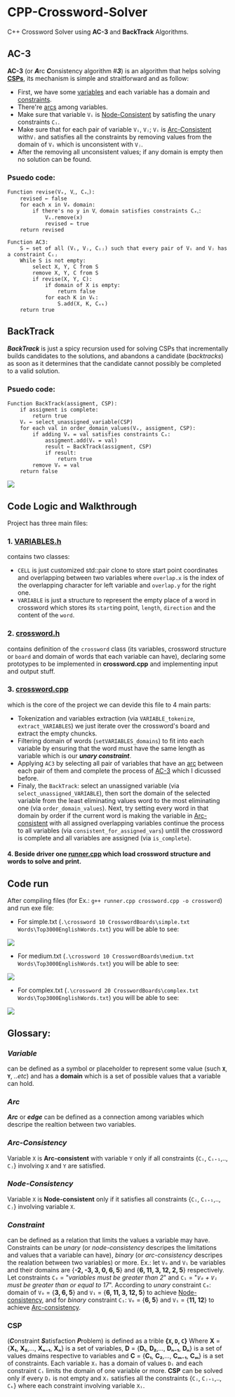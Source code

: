 # CPP-Crossword-Solver
C++ Crossword Solver using **AC-3** and **BackTrack** Algorithms.
## AC-3
**AC-3** (or ***A***rc ***C***onsistency algorithm #***3***) is an algorithm that helps solving [**CSPs**](README.md/#csp), its mechanism is simple and straitforward and as follow:
- First, we have some [variables](README.md/#variable) and each variable has a domain and [constraints](README.md/#constraint).
- There're [arcs](README.md/#arc) among variables.
- Make sure that variable `Vᵢ` is [Node-Consistent](README.md/#node-consistency) by satisfing the unary constraints `Cᵢ`.
- Make sure that for each pair of variable `Vᵢ`, `Vⱼ`; `Vᵢ` is [Arc-Consistent](README.md/#arc-consistency) with`Vⱼ` and satisfies all the constraints by removing values from the domain of `Vᵢ` which is unconsistent with `Vⱼ`.
-  After the removing all unconsistent values; if any domain is empty then no solution can be found.
### Psuedo code:
```
Function revise(Vₓ, Vᵧ, Cₓᵧ):
    revised ← false
    for each x in Vₓ domain:
        if there's no y in Vᵧ domain satisfies constraints Cₓᵧ:
            Vₓ.remove(x)
            revised ← true
    return revised
```
```
Function AC3:
    S ← set of all (Vᵢ, Vⱼ, Cᵢⱼ) such that every pair of Vᵢ and Vⱼ has a constraint Cᵢⱼ
    While S is not empty:
        select X, Y, C from S
        remove X, Y, C from S
        if revise(X, Y, C):
            if domain of X is empty:
                return false
            for each K in Vₖ:
                S.add(X, K, Cₓₖ)
    return true
```
## BackTrack
***BackTrack*** is just a spicy recursion used for solving CSPs that incrementally builds candidates to the solutions, and abandons a candidate (*backtracks*) as soon as it determines that the candidate cannot possibly be completed to a valid solution.
### Psuedo code:
```
Function BackTrack(assigment, CSP):
    if assigment is complete:
        return true
    Vₓ ← select_unassigned_variable(CSP)
    for each val in order_domain_values(Vₓ, assigment, CSP):
        if adding Vₓ = val satisfies constraints Cₓ:
            assigment.add(Vₓ = val)
            result ← BackTrack(assigment, CSP)
            if result:
                return true
        remove Vₓ = val
    return false
```
![](https://ibpublicimages.s3-us-west-2.amazonaws.com/tutorial/backtracking1.png)

## Code Logic and Walkthrough
Project has three main files:
### 1. [VARIABLES.h](VARIABLES.h)
contains two classes:
- `CELL` is just customized std::pair clone to store start point coordinates and overlapping between two variables where `overlap.x` is the index of the overlapping character for left variable and `overlap.y` for the right one.
- `VARIABLE` is just a structure to represent the empty place of a word in crossword which stores its `start`ing point, `length`, `direction` and the content of the `word`.

### 2. [crossword.h](crossword.h)
contains definition of the `crossword` class (its variables, crossword structure or `board` and domain of words that each variable can have), declaring some prototypes to be implemented in **crossword.cpp** and implementing input and output stuff.

### 3. [crossword.cpp](crossword.cpp)
which is the core of the project we can devide this file to 4 main parts:
- Tokenization and variables extraction (via `VARIABLE_tokenize`, `extract_VARIABLES`) we just iterate over the crossword's board and extract the empty chuncks.
- Filtering domain of words (`setVARIABLES_domains`) to fit into each variable by ensuring that the word must have the same length as variable which is our ***unary constraint***. 
- Applying `AC3` by selecting all pair of variables that have an [arc](README.md/#arc) between each pair of them and complete the process of [AC-3](README.md/#ac-3) which I dicussed before.
- Finaly, the `BackTrack`: select an unassigned variable (via `select_unassigned_VARIABLE`), then sort the domain of the selected variable from the least eliminating values word to the most eliminating one (via `order_domain_values`). Next, try setting every word in that domain by order if the current word is making the variable in [Arc-consistent](README.md\#arc-consistency) with all assigned overlapping variables continue the process to all variables (via `consistent_for_assigned_vars`) untill the crossword is complete and all variables are assigned (via `is_complete`).

#### 4. Beside driver one [runner.cpp](runner.cpp) which load crossword structure and words to solve and print.

## Code run 
After compiling files (for Ex.: `g++ runner.cpp crossword.cpp -o crossword`) and run exe file:

- For simple.txt (`.\crossword 10 CrosswordBoards\simple.txt Words\Top3000EnglishWords.txt`) you will be able to see:  
  
![](Images/simple-crossword.jpg)  

- For medium.txt (`.\crossword 10 CrosswordBoards\medium.txt Words\Top3000EnglishWords.txt`) you will be able to see:  
  
![](Images/medium-crossword.jpg)  

- For complex.txt (`.\crossword 20 CrosswordBoards\complex.txt Words\Top3000EnglishWords.txt`) you will be able to see:  
  
![](Images/complex-crossword.jpg)

## Glossary:
### ***Variable***
can be defined as a symbol or placeholder to represent some value (such **`X`**, **`Y`**, *..etc*) and has a **domain** which is a set of possible values that a variable can hold.

### ***Arc*** 
***Arc*** or ***edge*** can be defined as a connection among variables which descripe the realtion between two variables.

### ***Arc-Consistency*** 
Variable `X` is **Arc-consistent** with variable `Y` only if all constraints {`Cᵢ`, `Cᵢ₊₁`,.., `Cⱼ`} involving `X` and `Y` are satisfied.


### ***Node-Consistency*** 
Variable `X` is **Node-consistent** only if it satisfies all constraints {`Cᵢ`, `Cᵢ₊₁`,.., `Cⱼ`} involving variable `X`.

### ***Constraint*** 
can be defined as a relation that limits the values a variable may have. Constraints can be *unary* (or *node-consistency* descripes the limitations and values that a variable can have), *binary* (or *arc-consistency* descripes the realation between two variables) or more. Ex.: let `V₀` and `V₁` be variables and their domains are {**-2, -3, 3, 0,  6, 5**} and {**6, 11, 3, 12, 2, 5**} respectively. Let constraints `C₀` = "*variables must be greater than 2*" and `C₁` = "*`V₀` + `V₁` must be greater than or equal to 17*". According to *unary* constraint `C₀`: domain of `V₀` = {**3, 6, 5**} and `V₁` = {**6, 11, 3, 12, 5**} to achieve [Node-consistency](README.md/#node-consistency), and for *binary* constraint `C₁`: `V₀` = {**6, 5**} and `V₁` = {**11, 12**} to achieve [Arc-consistency](README.md/#arc-consistency).

### **CSP** 
(***C***onstraint ***S***atisfaction ***P***roblem) is defined as a trible **{`X`, `D`, `C`}** Where **X** = {**X₁**, **X₂**,..., **Xₙ₋₁**, **Xₙ**} is a set of variables, **D** = {**D₁**, **D₂**,..., **Dₙ₋₁**, **Dₙ**} is a set of values dmains respective to variables and **C** = {**C₁**, **C₂**,..., **Cₘ₋₁**, **Cₘ**} is a set of constraints. Each variable `Xᵢ` has a domain of values `Dᵢ` and each constraint `Cᵢ` limits the domain of one variable or more. **CSP** can be solved only if every `Dᵢ` is not empty and `Xᵢ` satisfies all the constraints {`Cⱼ`, `Cⱼ₊₁`,.., `Cₖ`} where each constraint involving variable `Xᵢ`.
